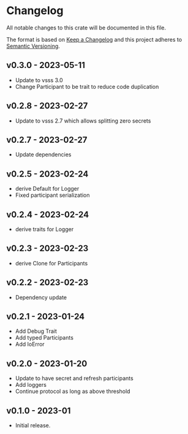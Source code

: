# Changelog

All notable changes to this crate will be documented in this file.

The format is based on [Keep a Changelog](http://keepachangelog.com/en/1.0.0/)
and this project adheres to [Semantic Versioning](https://semver.org/spec/v2.0.0.html).

## v0.3.0 - 2023-05-11

- Update to vsss 3.0 
- Change Participant to be trait to reduce code duplication

## v0.2.8 - 2023-02-27

- Update to vsss 2.7 which allows splitting zero secrets

## v0.2.7 - 2023-02-27

- Update dependencies

## v0.2.5 - 2023-02-24

- derive Default for Logger
- Fixed participant serialization

## v0.2.4 - 2023-02-24

- derive traits for Logger

## v0.2.3 - 2023-02-23

- derive Clone for Participants

## v0.2.2 - 2023-02-23

- Dependency update

## v0.2.1 - 2023-01-24

- Add Debug Trait
- Add typed Participants
- Add IoError

## v0.2.0 - 2023-01-20

- Update to have secret and refresh participants
- Add loggers
- Continue protocol as long as above threshold

## v0.1.0 - 2023-01

- Initial release.
